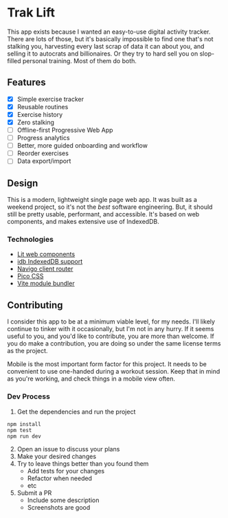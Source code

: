 # Trak Lift

This app exists because I wanted an easy-to-use digital activity tracker.
There are lots of those, but it's basically impossible to find one that's not stalking you, harvesting every
last scrap of data it can about you, and selling it to autocrats and billionaires.
Or they try to hard sell you on slop-filled personal training.
Most of them do both.

## Features
- [x] Simple exercise tracker
- [x] Reusable routines
- [x] Exercise history
- [x] Zero stalking
- [ ] Offline-first Progressive Web App
- [ ] Progress analytics
- [ ] Better, more guided onboarding and workflow
- [ ] Reorder exercises
- [ ] Data export/import

## Design

This is a modern, lightweight single page web app.
It was built as a weekend project, so it's not the _best_ software engineering.
But, it should still be pretty usable, performant, and accessible.
It's based on web components, and makes extensive use of IndexedDB.

### Technologies

- [Lit web components][lit]
- [idb IndexedDB support][idb]
- [Navigo client router][navigo]
- [Pico CSS][pico]
- [Vite module bundler][vite]

## Contributing

I consider this app to be at a minimum viable level, for my needs.
I'll likely continue to tinker with it occasionally, but I'm not in any hurry.
If it seems useful to you, and you'd like to contribute, you are more than welcome.
If you do make a contribution, you are doing so under the same license terms as the project.

Mobile is the most important form factor for this project.
It needs to be convenient to use one-handed during a workout session.
Keep that in mind as you're working, and check things in a mobile view often.

### Dev Process

1. Get the dependencies and run the project
```shell
npm install
npm test
npm run dev
```

2. Open an issue to discuss your plans
3. Make your desired changes
4. Try to leave things better than you found them
    - Add tests for your changes
    - Refactor when needed
    - etc
5. Submit a PR
   - Include some description
   - Screenshots are good


[lit]: https://lit.dev
[idb]: https://github.com/jakearchibald/idb
[navigo]: https://github.com/krasimir/navigo
[pico]: https://picocss.com/
[vite]: https://vite.dev/